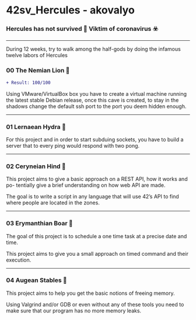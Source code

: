 # 42sv_Hercules - akovalyo

### Hercules has not survived :face_with_thermometer: Viktim of coronavirus :biohazard:

***

During 12 weeks, try to walk among the half-gods by doing the infamous twelve labors of Hercules

### 00 The Nemian Lion :lion:

```diff
+ Result: 100/100
```

Using VMware/VirtualBox box you have to create a virtual machine running the
latest stable Debian release, once this cave is created, to stay in the shadows
change the default ssh port to the port you deem hidden enough.

***

### 01 Lernaean Hydra :dragon:

For this project and in order to start subduing sockets, you have to build a server
that to every ping would respond with two pong.

***

### 02 Ceryneian Hind :horse:

This project aims to give a basic approach on a REST API, how it works and po-
tentially give a brief understanding on how web API are made.

The goal is to write a script in any language that will use 42’s API to find where people are located in the zones.

***

### 03 Erymanthian Boar :boar:

The goal of this project is to schedule a one time task at a precise date and time.

This project aims to give you a small approach on timed command and their execution.

***

### 04 Augean Stables :ox:

This project aims to help you get the basic notions of freeing memory.

Using Valgrind and/or GDB or even without any of these tools you need to make sure that our program has no more memory leaks.

